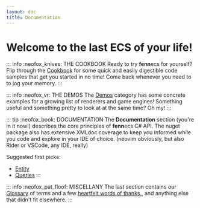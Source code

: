 ```yaml
---
layout: doc
title: Documentation
---
```


# Welcome to the last ECS of your life!

::: info :neofox_knives: THE COOKBOOK
Ready to try **fenn**ecs for yourself? Flip through the [Cookbook](/cookbook/index) for some quick and easily digestible code samples that get you started in no time! Come back whenever you need to to jog your memory.
:::

::: info :neofox_vr: THE DEMOS
The [Demos](/demos/index) category has some concrete examples for a growing list of renderers and game engines! Something useful and something pretty to look at at the same time? Oh my!
:::

::: tip :neofox_book: DOCUMENTATION
The **Documentation** section (you're in it now!) describes the core principles of **fenn**ecs C# API. The nuget package also has extensive XMLdoc coverage to keep you informed while you code and explore in your IDE of choice. (neovim obviously, but also Rider or VSCode, any IDE, really)

Suggested first picks:
- [Entity](Entity)
- [Queries](Queries/index)
:::


::: info :neofox_pat_floof: MISCELLANY
The last section contains our [Glossary](/misc/Glossary.md) of terms and a few [heartfelt words of thanks.](/misc/Acknowledgements.md), and anything else that didn't fit elsewhere.
:::
